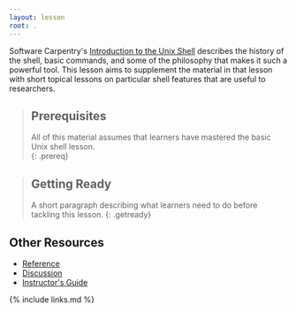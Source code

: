 ```yaml
---
layout: lesson
root: .
---
```


Software Carpentry's [Introduction to the Unix Shell](http://swcarpentry.github.io/shell-novice/) describes the history of the shell, basic commands, and some of the philosophy that makes it such a powerful tool.  This lesson aims to supplement the material in that lesson with short topical lessons on particular shell features that are useful to researchers.  

> ## Prerequisites
>
> All of this material assumes that learners have mastered
> the basic Unix shell lesson.  
{: .prereq}

> ## Getting Ready
>
> A short paragraph describing
> what learners need to do before tackling this lesson.
{: .getready}

## Other Resources

*   [Reference](reference.html)
*   [Discussion](discussion.html)
*   [Instructor's Guide](instructors.html)

{% include links.md %}
